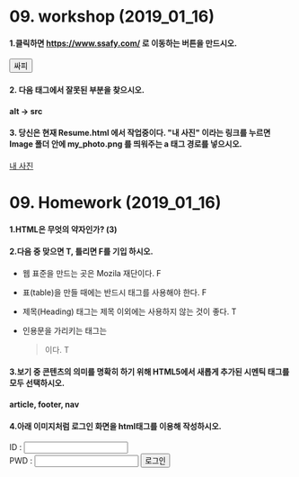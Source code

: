# 09. workshop (2019_01_16)



#### 1.클릭하면 https://www.ssafy.com/ 로 이동하는 버튼을 만드시오. 

<a href="https//www.ssafy.com/"><button>싸피</button></a>

#### 2. 다음 태그에서 잘못된 부분을 찾으시오.

#### alt -> src

#### 3. 당신은 현재 Resume.html 에서 작업중이다. "내 사진" 이라는 링크를 누르면 Image 폴더 안에 my_photo.png 를 띄워주는 a 태그 경로를 넣으시오.

<a href="../Image/my_photo.png">내 사진</a>



# 09. Homework (2019_01_16)



#### 1.HTML은 무엇의 약자인가?  (3)

#### 2.다음 중 맞으면 T, 틀리면  F를 기입 하시오.

- 웹 표준을 만드는 곳은 Mozila 재단이다.  F

- 표(table)을 만들 때에는 반드시 <th>태그를 사용해야 한다. F

- 제목(Heading) 태그는 제목 이외에는 사용하지 않는 것이 좋다. T

- 인용문을 가리키는 태그는 <blockquote> 이다.  T



#### 3.보기 중 콘텐츠의 의미를 명확히 하기 위해 HTML5에서 새롭게 추가된 시멘틱 태그를 모두 선택하시오.

#### article, footer, nav



#### 4.아래 이미지처럼 로그인 화면을 html태그를 이용해 작성하시오.

<form action="/login">
    ID : <input type="text" name="username"><br>
    PWD : <input type="password" name="password">
	<input type="submit" value="로그인">
</form>


​	
